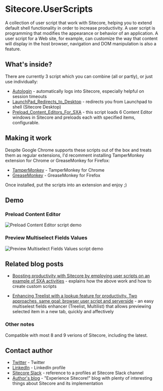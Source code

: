 # Sitecore.UserScripts

A collection of user script that work with Sitecore, helping you to extend default shell functionality in order to increase productivity. A user script is programming that modifies the appearance or behavior of an application. A user script for a Web site, for example, can customize the way that content will display in the host browser, navigation and DOM manipulation is also a feature. 

## What's inside?

There are currently 3 script which you can combine (all or partly), or just use individually:
* [Autologin](https://github.com/MartinMiles/Sitecore.UserScripts/blob/master/Sitecore.UserScripts.Autologin.user.js) - automatically logs into Sitecore, especially helpful on session timeouts
* [LaunchPad_Redirects_to_Desktop](https://github.com/MartinMiles/Sitecore.UserScripts/blob/master/Sitecore.UserScripts.LaunchPad_Redirects_to_Desktop.user.js) - redirects you from Launchpad to shell (Sitecore Desktop)
* [Preload_Content_Editors_For_SXA](https://github.com/MartinMiles/Sitecore.UserScripts/blob/master/Sitecore.UserScripts.Preload_Content_Editors_For_SXA.user.js) - this script loads 6 Content Editor windows in Sitecore and preloads each with specified items, configurable.


## Making it work

Despite Google Chrome supports these scripts out of the box and treats them as regular extensions, I'd recomment installing TamperMonkey extension for Chrome or GreaseMonkey for Firefox:
* [TamperMonkey](https://chrome.google.com/webstore/detail/tampermonkey/dhdgffkkebhmkfjojejmpbldmpobfkfo) - TamperMonkey for Chrome
* [GreaseMonkey](https://addons.mozilla.org/en-GB/firefox/addon/greasemonkey/) - GreaseMonkey for Firefox

Once installed, put the scripts into an extension and enjoy ;)

## Demo

### Preload Content Editor
![Preload Content Editor script demo](https://raw.githubusercontent.com/wiki/MartinMiles/Sitecore.UserScripts/images/Pre-load_content_editors.gif "Preload Content Editor script demo") 


### Preview Multiselect Fields Values
![Preview Multiselect Fields Values script demo](https://raw.githubusercontent.com/wiki/MartinMiles/Sitecore.UserScripts/images/Preview_multiselect_fields.gif "Preview Multiselect Fields Values script demo") 



## Related blog posts

* [Boosting productivity with Sitecore by employing user scripts on an example of SXA activities](http://blog.MartinMiles.net/post/boosting-productivity-with-sitecore-by-employing-user-scripts-on-an-example-of-sxa-activities/post/boosting-productivity-with-sitecore-by-employing-user-scripts-on-an-example-of-sxa-activities) - explains how the above work and how to create custom scripts

* [Enhancing Treelist with a lookup feature for productivity. Two approaches, same goal: browser user script and serverside](http://blog.MartinMiles.net/post/enhancing-treelist-with-a-lookup-feature-for-productivity-two-approaches-same-goal-browser-user-script-and-serverside) - an easy multiselest fields enhancer (Treelist, Multilist) that allows previewing selected item in a new tab, quickly and affectively


### Other notes

Compatible with most 8 and 9 verions of Sitecore, including the latest.


## Contact author

* [Twitter](https://twitter.com/SitecoreMartin) - Twitter
* [LinkedIn](https://www.linkedin.com/in/martin-miles/) - LinkedIn profile
* [Sitecore Slack](https://sitecorechat.slack.com/team/U0KDE1VD3/) - reference to a profiles at Sitecore Slack channel
* [Author's blog](http://blog.MartinMiles.net/) - "Experience Sitecore!" blog with plenty of interesting things about Sitecore and its implementation